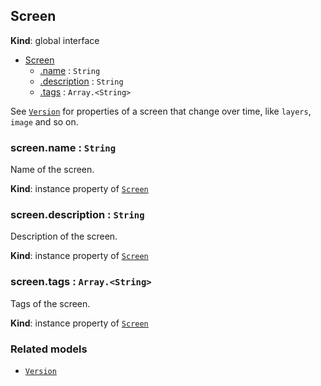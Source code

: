 ## Screen
**Kind**: global interface

<a name="Screen"></a>
* [Screen](#Screen)
    * [.name](#Screen+name) : <code>String</code>
    * [.description](#Screen+desciption) : <code>String</code>
    * [.tags](#Screen+tags) : <code>Array.&lt;String&gt;</code>

See [`Version`](version.md) for properties of a screen that change over time, like `layers`, `image` and so on.

<a name="Screen+name"></a>
### screen.name : <code>String</code>
Name of the screen.

**Kind**: instance property of [<code>Screen</code>](#Screen)

<a name="Screen+description"></a>
### screen.description : <code>String</code>
Description of the screen.

**Kind**: instance property of [<code>Screen</code>](#Screen)

<a name="Screen+tags"></a>
### screen.tags : <code>Array.&lt;String&gt;</code>
Tags of the screen.

**Kind**: instance property of [<code>Screen</code>](#Screen)

### Related models

- [`Version`](version.md)
